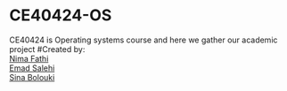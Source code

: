 # CE40424-OS
CE40424 is Operating systems course and here we gather our academic project 
#Created by:
<br>
[Nima Fathi](https://github.com/Niwgoat)
<br>
[Emad Salehi](https://github.com/emadsalehi)
<br>
[Sina Bolouki](https://github.com/sinabolouki)
